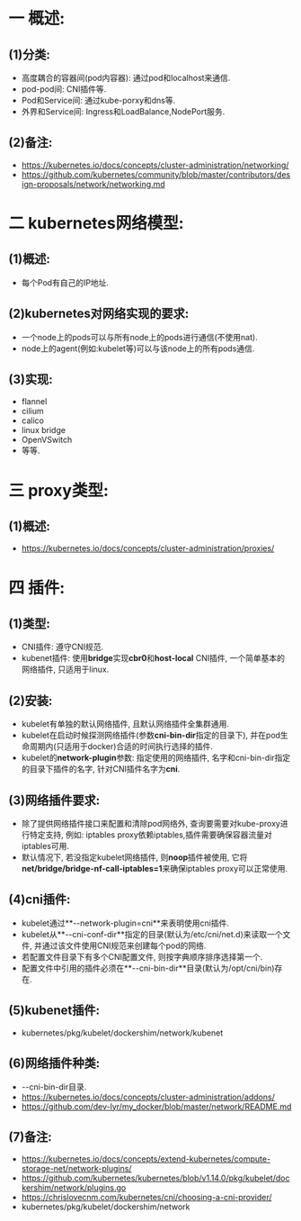 # 一 概述:
## (1)分类:
- 高度耦合的容器间(pod内容器): 通过pod和localhost来通信.
- pod-pod间: CNI插件等.
- Pod和Service间: 通过kube-porxy和dns等.
- 外界和Service间: Ingress和LoadBalance,NodePort服务.

## (2)备注:
- https://kubernetes.io/docs/concepts/cluster-administration/networking/
- https://github.com/kubernetes/community/blob/master/contributors/design-proposals/network/networking.md

# 二 kubernetes网络模型:
## (1)概述:
- 每个Pod有自己的IP地址. 

## (2)kubernetes对网络实现的要求:
- 一个node上的pods可以与所有node上的pods进行通信(不使用nat).
- node上的agent(例如:kubelet等)可以与该node上的所有pods通信.

## (3)实现:
- flannel
- cilium
- calico
- linux bridge
- OpenVSwitch
- 等等.

# 三 proxy类型:
## (1)概述:
- https://kubernetes.io/docs/concepts/cluster-administration/proxies/

# 四 插件:
## (1)类型:
- CNI插件: 遵守CNI规范.
- kubenet插件: 使用**bridge**实现**cbr0**和**host-local** CNI插件, 一个简单基本的网络插件, 只适用于linux.

## (2)安装:
- kubelet有单独的默认网络插件, 且默认网络插件全集群通用.
- kubelet在启动时候探测网络插件(参数**cni-bin-dir**指定的目录下), 并在pod生命周期内(只适用于docker)合适的时间执行选择的插件.
- kubelet的**network-plugin**参数: 指定使用的网络插件, 名字和cni-bin-dir指定的目录下插件的名字, 针对CNI插件名字为**cni**.

## (3)网络插件要求:
- 除了提供网络插件接口来配置和清除pod网络外, 查询要需要对kube-proxy进行特定支持, 例如: iptables proxy依赖iptables,插件需要确保容器流量对iptables可用.
- 默认情况下, 若没指定kubelet网络插件, 则**noop**插件被使用, 它将**net/bridge/bridge-nf-call-iptables=1**来确保iptables proxy可以正常使用.

## (4)cni插件:
- kubelet通过**--network-plugin=cni**来表明使用cni插件.
- kubelet从**--cni-conf-dir**指定的目录(默认为/etc/cni/net.d)来读取一个文件, 并通过该文件使用CNI规范来创建每个pod的网络.
- 若配置文件目录下有多个CNI配置文件, 则按字典顺序排序选择第一个.
- 配置文件中引用的插件必须在**--cni-bin-dir**目录(默认为/opt/cni/bin)存在.

## (5)kubenet插件:
- kubernetes/pkg/kubelet/dockershim/network/kubenet

## (6)网络插件种类:
- --cni-bin-dir目录.
- https://kubernetes.io/docs/concepts/cluster-administration/addons/
- https://github.com/dev-lyr/my_docker/blob/master/network/README.md

## (7)备注:
- https://kubernetes.io/docs/concepts/extend-kubernetes/compute-storage-net/network-plugins/
- https://github.com/kubernetes/kubernetes/blob/v1.14.0/pkg/kubelet/dockershim/network/plugins.go
- https://chrislovecnm.com/kubernetes/cni/choosing-a-cni-provider/
- kubernetes/pkg/kubelet/dockershim/network
